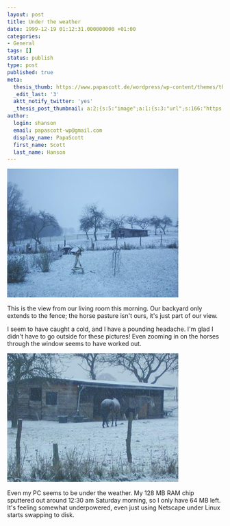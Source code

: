 ```yaml
---
layout: post
title: Under the weather
date: 1999-12-19 01:12:31.000000000 +01:00
categories:
- General
tags: []
status: publish
type: post
published: true
meta:
  thesis_thumb: https://www.papascott.de/wordpress/wp-content/themes/thesis_151/lib/scripts/thumb.php?w=100&h=100&zc=1&q=100&src=https://www.papascott.de/images/mausnews/snowhorses.jpg
  _edit_last: '3'
  aktt_notify_twitter: 'yes'
  _thesis_post_thumbnail: a:2:{s:5:"image";a:1:{s:3:"url";s:166:"https://www.papascott.de/wordpress/wp-content/themes/thesis_151/lib/scripts/thumb.php?w=100&h=100&zc=1&q=100&src=https://www.papascott.de/images/mausnews/snowhorses.jpg";}s:5:"frame";a:1:{s:2:"on";s:1:"1";}}
author:
  login: shanson
  email: papascott-wp@gmail.com
  display_name: PapaScott
  first_name: Scott
  last_name: Hanson
---
```

<p><img src="/wordpress/wp-content/uploads/1999/12/snow.jpg" height="300" width="400" border="0" alt="snow.jpg: Snow in Lüllau 19 Dec 1999" /></p>
<p>This is the view from our living room this morning. Our backyard only extends to the fence; the horse pasture isn't ours, it's just part of our view.</p>
<p>I seem to have caught a cold, and I have a pounding headache. I'm glad I didn't have to go outside for these pictures! Even zooming in on the horses through the window seems to have worked out.</p>
<p><img src="/wordpress/wp-content/uploads/1999/12/snowhorses.jpg" height="300" width="400" border="0" alt="snowhorses.jpg: Horses in the snow" /></p>
<p>Even my PC seems to be under the weather. My 128 MB RAM chip sputtered out around 12:30 am Saturday morning, so I only have 64 MB left. It's feeling somewhat underpowered, even just using Netscape under Linux starts swapping to disk.</p>

